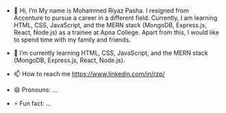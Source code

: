 - 👋 Hi, I’m My name is Mohammed Riyaz Pasha. I resigned from Accenture to pursue a career in a different field. Currently, I am learning HTML, CSS, JavaScript, and the MERN stack (MongoDB, Express.js, React, Node.js) as a trainee at Apna College.
Apart from this, I would like to spend time with my family and friends.

  
- 🌱 I’m currently learning HTML, CSS, JavaScript, and the MERN stack (MongoDB, Express.js, React, Node.js).
- 📫 How to reach me https://www.linkedin.com/in/rzp/
- 😄 Pronouns: ...
- ⚡ Fun fact: ...


